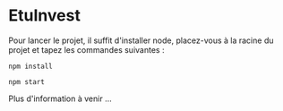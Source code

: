 # EtuInvest

Pour lancer le projet, il suffit d'installer node, placez-vous à la racine du projet et tapez les commandes suivantes :

```npm install```

```npm start```

Plus d'information à venir ...